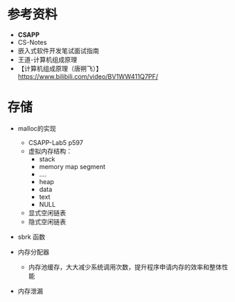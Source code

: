 <!--
 * @Author: yao fanghao
 * @Date: 2023-04-14 22:13:53
 * @LastEditTime: 2023-04-23 11:04:43
 * @LastEditors: yao fanghao
-->

# 参考资料

* **CSAPP**
* CS-Notes
* 嵌入式软件开发笔试面试指南
* 王道-计算机组成原理
* 【计算机组成原理（唐朔飞）】 <https://www.bilibili.com/video/BV1WW411Q7PF/>

# 存储

* malloc的实现
  * CSAPP-Lab5 p597
  * 虚拟内存结构：
    * stack
    * memory map segment
    * ....
    * heap
    * data
    * text
    * NULL
  * 显式空闲链表
  * 隐式空闲链表

* sbrk 函数

* 内存分配器
  * 内存池缓存，大大减少系统调用次数，提升程序申请内存的效率和整体性能
  
* 内存泄漏
